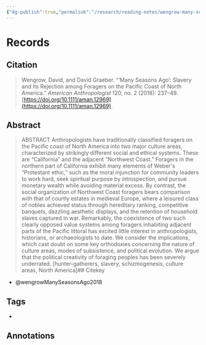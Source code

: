 ```yaml
---
{"dg-publish":true,"permalink":"/research/reading-notes/wengrow-many-seasons-ago2018/"}
---
```



# Records
## Citation
> Wengrow, David, and David Graeber. “‘Many Seasons Ago’: Slavery and Its Rejection among Foragers on the Pacific Coast of North America.” _American Anthropologist_ 120, no. 2 (2018): 237–49. [https://doi.org/10.1111/aman.12969](https://doi.org/10.1111/aman.12969).

## Abstract
> ABSTRACT Anthropologists have traditionally classified foragers on the Pacific coast of North America into two major culture areas, characterized by strikingly different social and ethical systems. These are “California” and the adjacent “Northwest Coast.” Foragers in the northern part of California exhibit many elements of Weber's “Protestant ethic,” such as the moral injunction for community leaders to work hard, seek spiritual purpose by introspection, and pursue monetary wealth while avoiding material excess. By contrast, the social organization of Northwest Coast foragers bears comparison with that of courtly estates in medieval Europe, where a leisured class of nobles achieved status through hereditary ranking, competitive banquets, dazzling aesthetic displays, and the retention of household slaves captured in war. Remarkably, the coexistence of two such clearly opposed value systems among foragers inhabiting adjacent parts of the Pacific littoral has excited little interest in anthropologists, historians, or archaeologists to date. We consider the implications, which cast doubt on some key orthodoxies concerning the nature of culture areas, modes of subsistence, and political evolution. We argue that the political creativity of foraging peoples has been severely underrated. [hunter-gatherers, slavery, schizmogenesis, culture areas, North America]## Citekey
- @wengrowManySeasonsAgo2018

## Tags
-

## Annotations






